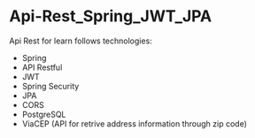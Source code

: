 # Api-Rest_Spring_JWT_JPA

Api Rest for learn follows technologies:

- Spring
- API Restful
- JWT
- Spring Security
- JPA
- CORS
- PostgreSQL
- ViaCEP (API for retrive address information through zip code)
